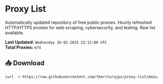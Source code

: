 # Proxy List

Automatically updated repository of free public proxies. Hourly refreshed HTTP/HTTPS proxies for web scraping, cybersecurity, and testing. Raw list available.

**Last Updated:** `Wednesday 26-02-2025 23:15:00 UTC`  
**Total Proxies:** `674`

## 📥 Download
```bash
curl -O https://raw.githubusercontent.com/theriturajps/proxy-list/main/proxies.txt
